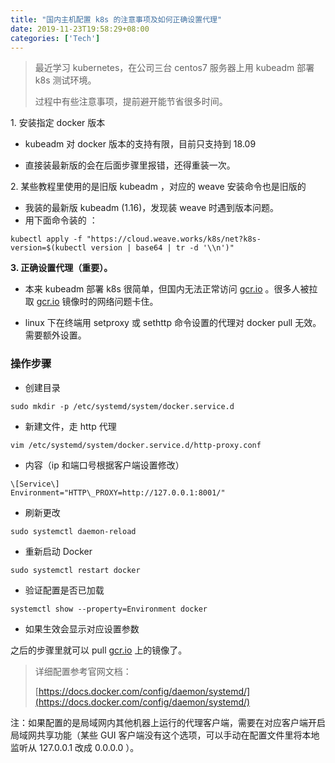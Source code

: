 ```yaml
---
title: "国内主机配置 k8s 的注意事项及如何正确设置代理"
date: 2019-11-23T19:58:29+08:00
categories: ['Tech']
---
```


> 最近学习 kubernetes，在公司三台 centos7 服务器上用 kubeadm 部署 k8s 测试环境。
> 
> 过程中有些注意事项，提前避开能节省很多时间。

1\. 安装指定 docker 版本

*   kubeadm 对 docker 版本的支持有限，目前只支持到 18.09

*   直接装最新版的会在后面步骤里报错，还得重装一次。

2\. 某些教程里使用的是旧版 kubeadm ，对应的 weave 安装命令也是旧版的

*   我装的最新版 kubeadm (1.16)，发现装 weave 时遇到版本问题。
*   用下面命令装的 ：

```
kubectl apply -f "https://cloud.weave.works/k8s/net?k8s-version=$(kubectl version | base64 | tr -d '\\n')"
```

**3\. 正确设置代理（重要）。**

*   本来 kubeadm 部署 k8s 很简单，但国内无法正常访问 [gcr.io](http://gcr.io/) 。很多人被拉取 [gcr.io](http://k8s.gcr.io/v2/) 镜像时的网络问题卡住。

*   linux 下在终端用 setproxy 或 sethttp 命令设置的代理对 docker pull 无效。需要额外设置。

### 操作步骤

*   创建目录

```
sudo mkdir -p /etc/systemd/system/docker.service.d
```

*   新建文件，走 http 代理

```
vim /etc/systemd/system/docker.service.d/http-proxy.conf
```

*   内容（ip 和端口号根据客户端设置修改）

```
\[Service\]
Environment="HTTP\_PROXY=http://127.0.0.1:8001/"
```

*   刷新更改

```
sudo systemctl daemon-reload
```

*   重新启动 Docker

```
sudo systemctl restart docker
```

*   验证配置是否已加载

```
systemctl show --property=Environment docker
```

*   如果生效会显示对应设置参数

之后的步骤里就可以 pull [gcr.io](http://gcr.io/) 上的镜像了。

> 详细配置参考官网文档：
> 
> [https://docs.docker.com/config/daemon/systemd/](https://docs.docker.com/config/daemon/systemd/)

注：如果配置的是局域网内其他机器上运行的代理客户端，需要在对应客户端开启局域网共享功能（某些 GUI 客户端没有这个选项，可以手动在配置文件里将本地监听从 127.0.0.1 改成 0.0.0.0 ）。